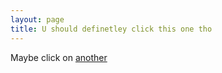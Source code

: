 ```yaml
---
layout: page
title: U should definetley click this one tho
---
```


Maybe click on [another](https://www.youtube.com/watch?v=dQw4w9WgXcQ)
